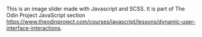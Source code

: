 This is an image slider made with Javascript and SCSS. It is part of The Odin Project JavaScript section https://www.theodinproject.com/courses/javascript/lessons/dynamic-user-interface-interactions.

